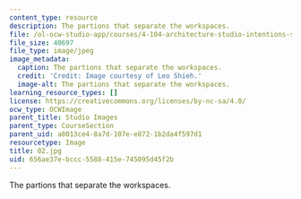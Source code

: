 ```yaml
---
content_type: resource
description: The partions that separate the workspaces.
file: /ol-ocw-studio-app/courses/4-104-architecture-studio-intentions-spring-2005/656ae37ebccc5588415e745095d45f2b_02.jpg
file_size: 40697
file_type: image/jpeg
image_metadata:
  caption: The partions that separate the workspaces.
  credit: 'Credit: Image courtesy of Leo Shieh.'
  image-alt: The partions that separate the workspaces.
learning_resource_types: []
license: https://creativecommons.org/licenses/by-nc-sa/4.0/
ocw_type: OCWImage
parent_title: Studio Images
parent_type: CourseSection
parent_uid: a8013ce4-8a7d-107e-e872-1b2da4f597d1
resourcetype: Image
title: 02.jpg
uid: 656ae37e-bccc-5588-415e-745095d45f2b
---
```

The partions that separate the workspaces.